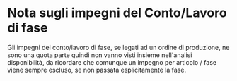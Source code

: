 # Nota sugli impegni del Conto/Lavoro di fase
Gli impegni del conto/lavoro di fase, se legati ad un ordine di produzione, ne sono una quota parte quindi non vanno visti insieme nell'analisi disponibilità, da ricordare che comunque un impegno per articolo / fase viene sempre escluso, se non passata esplicitamente la fase.
